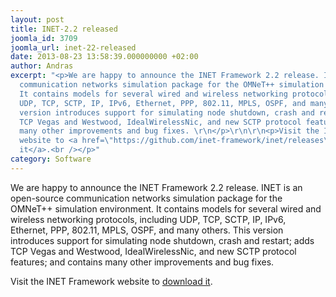 ```yaml
---
layout: post
title: INET-2.2 released
joomla_id: 3709
joomla_url: inet-22-released
date: 2013-08-23 13:58:39.000000000 +02:00
author: Andras
excerpt: "<p>We are happy to announce the INET Framework 2.2 release. INET is an open-source
  communication networks simulation package for the OMNeT++ simulation environment.
  It contains models for several wired and wireless networking protocols, including
  UDP, TCP, SCTP, IP, IPv6, Ethernet, PPP, 802.11, MPLS, OSPF, and many others.\r\nThis
  version introduces support for simulating node shutdown, crash and restart; adds
  TCP Vegas and Westwood, IdealWirelessNic, and new SCTP protocol features; and contains
  many other improvements and bug fixes. \r\n</p>\r\n\r\n<p>Visit the INET Framework
  website to <a href=\"https://github.com/inet-framework/inet/releases\" mce_href=\"https://github.com/inet-framework/inet/releases\">download
  it</a>.<br /></p>"
category: Software
---
```

<p>We are happy to announce the INET Framework 2.2 release. INET is an open-source communication networks simulation package for the OMNeT++ simulation environment. It contains models for several wired and wireless networking protocols, including UDP, TCP, SCTP, IP, IPv6, Ethernet, PPP, 802.11, MPLS, OSPF, and many others.
This version introduces support for simulating node shutdown, crash and restart; adds TCP Vegas and Westwood, IdealWirelessNic, and new SCTP protocol features; and contains many other improvements and bug fixes.
</p>

<p>Visit the INET Framework website to <a href="https://github.com/inet-framework/inet/releases" mce_href="https://github.com/inet-framework/inet/releases">download it</a>.<br /></p>
